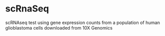 # scRnaSeq
scRNAseq test using gene expression counts from a population of human glioblastoma cells downloaded from 10X Genomics
